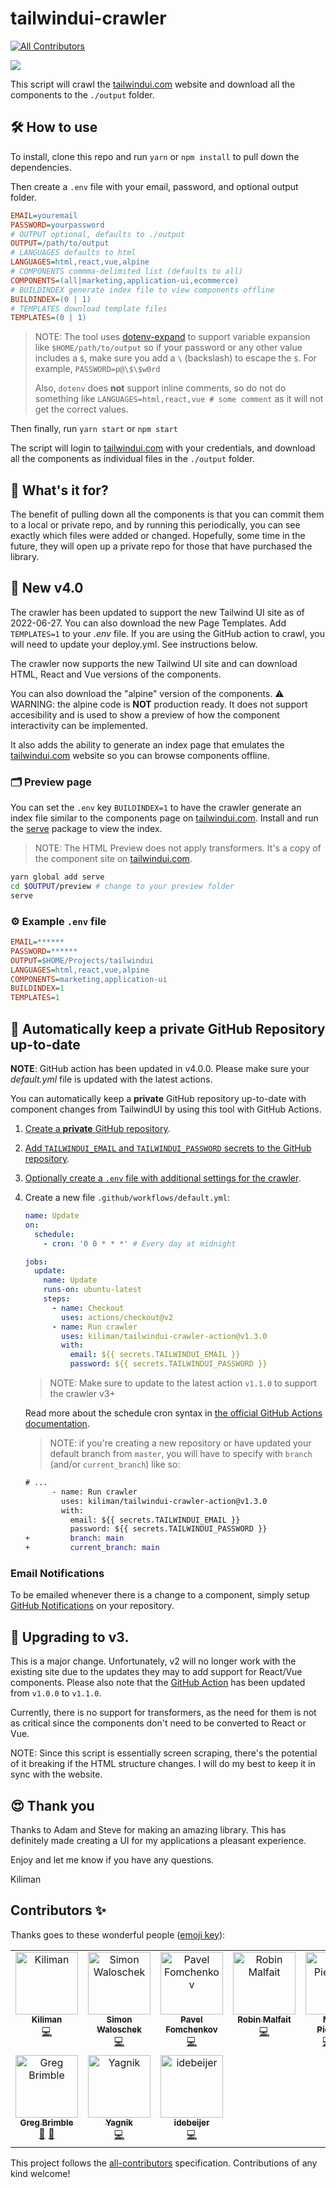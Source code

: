 # tailwindui-crawler

<!-- ALL-CONTRIBUTORS-BADGE:START - Do not remove or modify this section -->

[![All Contributors](https://img.shields.io/badge/all_contributors-10-orange.svg?style=flat-square)](#contributors-)

<!-- ALL-CONTRIBUTORS-BADGE:END -->

<img src="./images/tailwindui-crawler.png">

This script will crawl the [tailwindui.com](https://tailwindui.com) website and download all the
components to the `./output` folder.

## 🛠 How to use

To install, clone this repo and run `yarn` or `npm install` to pull down the dependencies.

Then create a `.env` file with your email, password, and optional output folder.

```ini
EMAIL=youremail
PASSWORD=yourpassword
# OUTPUT optional, defaults to ./output
OUTPUT=/path/to/output
# LANGUAGES defaults to html
LANGUAGES=html,react,vue,alpine
# COMPONENTS commma-delimited list (defaults to all)
COMPONENTS=(all|marketing,application-ui,ecommerce)
# BUILDINDEX generate index file to view components offline
BUILDINDEX=(0 | 1)
# TEMPLATES download template files
TEMPLATES=(0 | 1)
```

> NOTE: The tool uses [dotenv-expand](https://github.com/motdotla/dotenv-expand)
> to support variable expansion like `$HOME/path/to/output` so if your password
> or any other value includes a `$`, make sure you add a `\` (backslash) to
> escape the `$`. For example, `PASSWORD=p@\$\$w0rd`
>
> Also, `dotenv` does **not** support inline comments, so do not do something
> like `LANGUAGES=html,react,vue # some comment` as it will not get the correct
> values.

Then finally, run `yarn start` or `npm start`

The script will login to [tailwindui.com](https://tailwindui.com) with your credentials, and download all the
components as individual files in the `./output` folder.

## 🤔 What's it for?

The benefit of pulling down all the components is that you can commit them to a local or
private repo, and by running this periodically, you can see exactly which files were added
or changed. Hopefully, some time in the future, they will open up a private repo for those
that have purchased the library.

## 🚀 New v4.0

The crawler has been updated to support the new Tailwind UI site as of 2022-06-27. You can
also download the new Page Templates. Add `TEMPLATES=1` to your _.env_ file. If you are using the GitHub action to crawl, you will need to update your deploy.yml. See instructions below.

The crawler now supports the new Tailwind UI site and can download HTML, React
and Vue versions of the components.

You can also download the "alpine" version of the components. ⚠️ WARNING: the
alpine code is **NOT** production ready. It does not support accesibility and
is used to show a preview of how the component interactivity can be implemented.

It also adds the ability to generate an index page that emulates the [tailwindui.com](https://tailwindui.com) website
so you can browse components offline.

### 🗂 Preview page

You can set the `.env` key `BUILDINDEX=1` to have the crawler generate an index file similar to the components
page on [tailwindui.com](https://tailwindui.com). Install and run the [serve](https://www.npmjs.com/package/serve) package
to view the index.

> NOTE: The HTML Preview does not apply transformers. It's a copy of the
> component site on [tailwindui.com](https://tailwindui.com).

```bash
yarn global add serve
cd $OUTPUT/preview # change to your preview folder
serve
```

### ⚙️ Example `.env` file

```ini
EMAIL=******
PASSWORD=******
OUTPUT=$HOME/Projects/tailwindui
LANGUAGES=html,react,vue,alpine
COMPONENTS=marketing,application-ui
BUILDINDEX=1
TEMPLATES=1
```

## 🤖 Automatically keep a **private** GitHub Repository up-to-date

**NOTE**: GitHub action has been updated in v4.0.0. Please make sure your _default.yml_ file is updated with the latest actions.

You can automatically keep a **private** GitHub repository up-to-date with component changes from TailwindUI by using this tool with GitHub Actions.

1. [Create a **private** GitHub repository](https://github.com/new/).
1. [Add `TAILWINDUI_EMAIL` and `TAILWINDUI_PASSWORD` secrets to the GitHub repository](https://help.github.com/en/actions/configuring-and-managing-workflows/creating-and-storing-encrypted-secrets#creating-encrypted-secrets).
1. [Optionally create a `.env` file with additional settings for the crawler](#%EF%B8%8F-example-env-file).
1. Create a new file `.github/workflows/default.yml`:

   ```yml
   name: Update
   on:
     schedule:
       - cron: '0 0 * * *' # Every day at midnight

   jobs:
     update:
       name: Update
       runs-on: ubuntu-latest
       steps:
         - name: Checkout
           uses: actions/checkout@v2
         - name: Run crawler
           uses: kiliman/tailwindui-crawler-action@v1.3.0
           with:
             email: ${{ secrets.TAILWINDUI_EMAIL }}
             password: ${{ secrets.TAILWINDUI_PASSWORD }}
   ```

   > NOTE: Make sure to update to the latest action `v1.1.0` to support the crawler v3+

   Read more about the schedule cron syntax in [the official GitHub Actions documentation](https://help.github.com/en/actions/reference/events-that-trigger-workflows#scheduled-events-schedule).

   > NOTE: if you're creating a new repository or have updated your default branch from `master`, you will have to specify with `branch` (and/or `current_branch`) like so:

   ```diff
   # ...
         - name: Run crawler
           uses: kiliman/tailwindui-crawler-action@v1.3.0
           with:
             email: ${{ secrets.TAILWINDUI_EMAIL }}
             password: ${{ secrets.TAILWINDUI_PASSWORD }}
   +         branch: main
   +         current_branch: main
   ```

### Email Notifications

To be emailed whenever there is a change to a component, simply setup [GitHub Notifications](https://help.github.com/en/github/administering-a-repository/about-email-notifications-for-pushes-to-your-repository#enabling-email-notifications-for-pushes-to-your-repository) on your repository.

## 🚦 Upgrading to v3.

This is a major change. Unfortunately, v2 will no longer work with the existing
site due to the updates they may to add support for React/Vue components. Please also note that the [GitHub Action](#-automatically-keep-a-private-github-repository-up-to-date) has been updated from `v1.0.0` to `v1.1.0`.

Currently, there is no support for transformers, as the need for them is not
as critical since the components don't need to be converted to React or Vue.

NOTE: Since this script is essentially screen scraping, there's the potential
of it breaking if the HTML structure changes. I will do my best to keep it in sync with
the website.

## 😍 Thank you

Thanks to Adam and Steve for making an amazing library. This has definitely made creating
a UI for my applications a pleasant experience.

Enjoy and let me know if you have any questions.

Kiliman

## Contributors ✨

Thanks goes to these wonderful people ([emoji key](https://allcontributors.org/docs/en/emoji-key)):

<!-- ALL-CONTRIBUTORS-LIST:START - Do not remove or modify this section -->
<!-- prettier-ignore-start -->
<!-- markdownlint-disable -->
<table>
  <tbody>
    <tr>
      <td align="center" valign="top" width="14.28%"><a href="https://github.com/kiliman"><img src="https://avatars3.githubusercontent.com/u/47168?v=4?s=100" width="100px;" alt="Kiliman"/><br /><sub><b>Kiliman</b></sub></a><br /><a href="https://github.com/kiliman/tailwindui-crawler/commits?author=kiliman" title="Code">💻</a></td>
      <td align="center" valign="top" width="14.28%"><a href="http://www.cemfi.de"><img src="https://avatars0.githubusercontent.com/u/8217108?v=4?s=100" width="100px;" alt="Simon Waloschek"/><br /><sub><b>Simon Waloschek</b></sub></a><br /><a href="https://github.com/kiliman/tailwindui-crawler/commits?author=sonovice" title="Code">💻</a></td>
      <td align="center" valign="top" width="14.28%"><a href="https://github.com/nawok"><img src="https://avatars3.githubusercontent.com/u/159773?v=4?s=100" width="100px;" alt="Pavel Fomchenkov"/><br /><sub><b>Pavel Fomchenkov</b></sub></a><br /><a href="https://github.com/kiliman/tailwindui-crawler/commits?author=nawok" title="Code">💻</a></td>
      <td align="center" valign="top" width="14.28%"><a href="https://robinmalfait.com"><img src="https://avatars2.githubusercontent.com/u/1834413?v=4?s=100" width="100px;" alt="Robin Malfait"/><br /><sub><b>Robin Malfait</b></sub></a><br /><a href="https://github.com/kiliman/tailwindui-crawler/commits?author=RobinMalfait" title="Code">💻</a></td>
      <td align="center" valign="top" width="14.28%"><a href="https://miguelpiedrafita.com"><img src="https://avatars0.githubusercontent.com/u/23558090?v=4?s=100" width="100px;" alt="Miguel Piedrafita"/><br /><sub><b>Miguel Piedrafita</b></sub></a><br /><a href="https://github.com/kiliman/tailwindui-crawler/commits?author=m1guelpf" title="Code">💻</a> <a href="https://github.com/kiliman/tailwindui-crawler/commits?author=m1guelpf" title="Documentation">📖</a> <a href="#ideas-m1guelpf" title="Ideas, Planning, & Feedback">🤔</a></td>
      <td align="center" valign="top" width="14.28%"><a href="https://github.com/vladdu"><img src="https://avatars0.githubusercontent.com/u/9707?v=4?s=100" width="100px;" alt="Vlad Dumitrescu"/><br /><sub><b>Vlad Dumitrescu</b></sub></a><br /><a href="https://github.com/kiliman/tailwindui-crawler/commits?author=vladdu" title="Documentation">📖</a></td>
      <td align="center" valign="top" width="14.28%"><a href="https://github.com/vesper8"><img src="https://avatars1.githubusercontent.com/u/816028?v=4?s=100" width="100px;" alt="C-Bass"/><br /><sub><b>C-Bass</b></sub></a><br /><a href="https://github.com/kiliman/tailwindui-crawler/commits?author=vesper8" title="Code">💻</a></td>
    </tr>
    <tr>
      <td align="center" valign="top" width="14.28%"><a href="https://gregbrimble.com/"><img src="https://avatars.githubusercontent.com/u/8484333?v=4?s=100" width="100px;" alt="Greg Brimble"/><br /><sub><b>Greg Brimble</b></sub></a><br /><a href="https://github.com/kiliman/tailwindui-crawler/commits?author=GregBrimble" title="Documentation">📖</a> <a href="#tool-GregBrimble" title="Tools">🔧</a></td>
      <td align="center" valign="top" width="14.28%"><a href="https://github.com/yagnik"><img src="https://avatars.githubusercontent.com/u/777296?v=4?s=100" width="100px;" alt="Yagnik"/><br /><sub><b>Yagnik</b></sub></a><br /><a href="https://github.com/kiliman/tailwindui-crawler/commits?author=yagnik" title="Code">💻</a></td>
      <td align="center" valign="top" width="14.28%"><a href="https://debeijer.io/"><img src="https://avatars.githubusercontent.com/u/71566757?v=4?s=100" width="100px;" alt="idebeijer"/><br /><sub><b>idebeijer</b></sub></a><br /><a href="https://github.com/kiliman/tailwindui-crawler/commits?author=idebeijer" title="Code">💻</a></td>
    </tr>
  </tbody>
</table>

<!-- markdownlint-restore -->
<!-- prettier-ignore-end -->

<!-- ALL-CONTRIBUTORS-LIST:END -->

This project follows the [all-contributors](https://github.com/all-contributors/all-contributors) specification. Contributions of any kind welcome!
